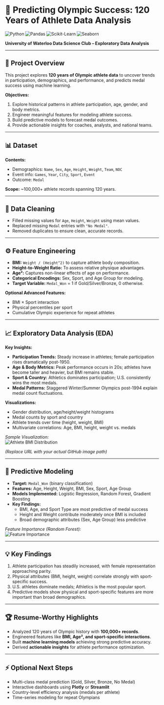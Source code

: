 # 🏅 Predicting Olympic Success: 120 Years of Athlete Data Analysis

![Python](https://img.shields.io/badge/Python-3.11-blue) ![Pandas](https://img.shields.io/badge/Pandas-Data%20Wrangling-green) ![Scikit-Learn](https://img.shields.io/badge/Scikit--Learn-ML-yellow) ![Seaborn](https://img.shields.io/badge/Seaborn-Visualization-orange)

**University of Waterloo Data Science Club – Exploratory Data Analysis**

---

## 🚀 Project Overview
This project explores **120 years of Olympic athlete data** to uncover trends in participation, demographics, and performance, and predicts medal success using machine learning.

**Objectives:**
1. Explore historical patterns in athlete participation, age, gender, and body metrics.  
2. Engineer meaningful features for modeling athlete success.  
3. Build predictive models to forecast medal outcomes.  
4. Provide actionable insights for coaches, analysts, and national teams.

---

## 📊 Dataset
**Contents:**
- Demographics: `Name`, `Sex`, `Age`, `Height`, `Weight`, `Team`, `NOC`  
- Event info: `Games`, `Year`, `City`, `Sport`, `Event`  
- Outcome: `Medal`  

**Scope:** ~100,000+ athlete records spanning 120 years.

---

## 🧹 Data Cleaning
- Filled missing values for `Age`, `Height`, `Weight` using mean values.  
- Replaced missing `Medal` entries with `"No Medal"`.  
- Removed duplicates to ensure clean, accurate records.  

---

## ⚙️ Feature Engineering
- **BMI:** `Weight / (Height^2)` to capture athlete body composition.  
- **Height-to-Weight Ratio:** To assess relative physique advantages.  
- **Age²:** Captures non-linear effects of age on performance.  
- **Categorical Encodings:** Sex, Sport, and Age Group for modeling.  
- **Target Variable:** `Medal_Won` = 1 if Gold/Silver/Bronze, 0 otherwise.  

**Optional Advanced Features:**
- BMI × Sport interaction  
- Physical percentiles per sport  
- Cumulative Olympic experience for repeat athletes  

---

## 📈 Exploratory Data Analysis (EDA)
**Key Insights:**
- **Participation Trends:** Steady increase in athletes; female participation rises dramatically post-1950.  
- **Age & Body Metrics:** Peak performance occurs in 20s; athletes have become taller and heavier, but BMI remains stable.  
- **Sport & Country:** Athletics dominates participation; U.S. consistently wins the most medals.  
- **Medal Patterns:** Staggered Winter/Summer Olympics post-1994 explain medal count fluctuations.

**Visualizations:**
- Gender distribution, age/height/weight histograms  
- Medal counts by sport and country  
- Athlete trends over time (height, weight, BMI)  
- Multivariate correlations: Age, BMI, height, weight vs. medals  

*Sample Visualization:*  
![Athlete BMI Distribution](https://raw.githubusercontent.com/yourusername/repo/main/images/bmi_distribution.png)  

*(Replace URL with your actual GitHub image path)*

---

## 🤖 Predictive Modeling
- **Target:** `Medal_Won` (binary classification)  
- **Features:** Age, Height, Weight, BMI, Sex, Sport, Age Group  
- **Models Implemented:** Logistic Regression, Random Forest, Gradient Boosting  
- **Key Findings:**  
  - BMI, Age, and Sport Type are most predictive of medal success  
  - Height and Weight contribute moderately once BMI is included  
  - Broad demographic attributes (Sex, Age Group) less predictive  

*Feature Importance (Random Forest):*  
![Feature Importance](https://raw.githubusercontent.com/yourusername/repo/main/images/feature_importance.png)  

---

## 💡 Key Findings
1. Athlete participation has steadily increased, with female representation approaching parity.  
2. Physical attributes (BMI, height, weight) correlate strongly with sport-specific success.  
3. U.S. athletes dominate medals; Athletics is the most popular sport.  
4. Predictive models show physical and sport-specific features are more important than broad demographics.

---

## 🏆 Resume-Worthy Highlights
- Analyzed 120 years of Olympic history with **100,000+ records**.  
- Engineered features like **BMI, Age², and sport-specific interactions**.  
- Built **machine learning models** achieving strong predictive accuracy.  
- Derived **actionable insights** for athlete performance optimization.

---

## ⚡ Optional Next Steps
- Multi-class medal prediction (Gold, Silver, Bronze, No Medal)  
- Interactive dashboards using **Plotly** or **Streamlit**  
- Country-level efficiency analysis (medals per athlete)  
- Time-series modeling for repeat Olympians  
